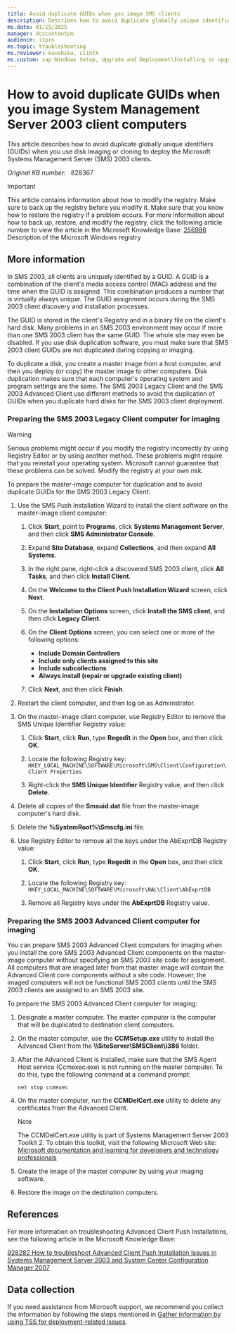 ```yaml
---
title: Avoid duplicate GUIDs when you image SMS clients
description: Describes how to avoid duplicate globally unique identifiers (GUIDs) when you use disk imaging or cloning to deploy the Microsoft Systems Management Server (SMS) 2003 clients.
ms.date: 01/15/2025
manager: dcscontentpm
audience: itpro
ms.topic: troubleshooting
ms.reviewer: kaushika, clintk
ms.custom: sap:Windows Setup, Upgrade and Deployment\Installing or upgrading Windows, csstroubleshoot
---
```

# How to avoid duplicate GUIDs when you image System Management Server 2003 client computers

This article describes how to avoid duplicate globally unique identifiers (GUIDs) when you use disk imaging or cloning to deploy the Microsoft Systems Management Server (SMS) 2003 clients.

_Original KB number:_ &nbsp; 828367

> [!IMPORTANT]
> This article contains information about how to modify the registry. Make sure to back up the registry before you modify it. Make sure that you know how to restore the registry if a problem occurs. For more information about how to back up, restore, and modify the registry, click the following article number to view the article in the Microsoft Knowledge Base: [256986](https://support.microsoft.com/help/256986) Description of the Microsoft Windows registry  

## More information

In SMS 2003, all clients are uniquely identified by a GUID. A GUID is a combination of the client's media access control (MAC) address and the time when the GUID is assigned. This combination produces a number that is virtually always unique. The GUID assignment occurs during the SMS 2003 client discovery and installation processes.

The GUID is stored in the client's Registry and in a binary file on the client's hard disk. Many problems in an SMS 2003 environment may occur if more than one SMS 2003 client has the same GUID. The whole site may even be disabled. If you use disk duplication software, you must make sure that SMS 2003 client GUIDs are not duplicated during copying or imaging.

To duplicate a disk, you create a master image from a host computer, and then you deploy (or copy) the master image to other computers. Disk duplication makes sure that each computer's operating system and program settings are the same. The SMS 2003 Legacy Client and the SMS 2003 Advanced Client use different methods to avoid the duplication of GUIDs when you duplicate hard disks for the SMS 2003 client deployment.

### Preparing the SMS 2003 Legacy Client computer for imaging

> [!WARNING]
> Serious problems might occur if you modify the registry incorrectly by using Registry Editor or by using another method. These problems might require that you reinstall your operating system. Microsoft cannot guarantee that these problems can be solved. Modify the registry at your own risk.  

To prepare the master-image computer for duplication and to avoid duplicate GUIDs for the SMS 2003 Legacy Client:

1. Use the SMS Push Installation Wizard to install the client software on the master-image client computer:

   1. Click **Start**, point to **Programs**, click **Systems Management Server**, and then click **SMS Administrator Console**.
   2. Expand **Site Database**, expand **Collections**, and then expand **All Systems**.
   3. In the right pane, right-click a discovered SMS 2003 client, click **All Tasks**, and then click **Install Client**.
   4. On the **Welcome to the Client Push Installation Wizard** screen, click **Next**.
   5. On the **Installation Options** screen, click **Install the SMS client**, and then click **Legacy Client**.
   6. On the **Client Options** screen, you can select one or more of the following options:

      - **Include Domain Controllers**  
      - **Include only clients assigned to this site**  
      - **Include subcollections**  
      - **Always install (repair or upgrade existing client)**  
   7. Click **Next**, and then click **Finish**.
2. Restart the client computer, and then log on as Administrator.
3. On the master-image client computer, use Registry Editor to remove the SMS Unique Identifier Registry value:

   1. Click **Start**, click **Run**, type **Regedit** in the **Open** box, and then click **OK**.
   2. Locate the following Registry key: `HKEY_LOCAL_MACHINE\SOFTWARE\Microsoft\SMS\Client\Configuration\Client Properties`  

   3. Right-click the **SMS Unique Identifier** Registry value, and then click **Delete**.
4. Delete all copies of the **Smsuid.dat** file from the master-image computer's hard disk.
5. Delete the **%SystemRoot%\Smscfg.ini** file.

6. Use Registry Editor to remove all the keys under the AbExprtDB Registry value:

   1. Click **Start**, click **Run**, type **Regedit** in the **Open** box, and then click **OK**.
   2. Locate the following Registry key: `HKEY_LOCAL_MACHINE\SOFTWARE\Microsoft\NAL\Client\AbExprtDB`  

   3. Remove all Registry keys under the **AbExprtDB** Registry value.

### Preparing the SMS 2003 Advanced Client computer for imaging

You can prepare SMS 2003 Advanced Client computers for imaging when you install the core SMS 2003 Advanced Client components on the master-image computer without specifying an SMS 2003 site code for assignment. All computers that are imaged later from that master image will contain the Advanced Client core components without a site code. However, the imaged computers will not be functional SMS 2003 clients until the SMS 2003 clients are assigned to an SMS 2003 site.

To prepare the SMS 2003 Advanced Client computer for imaging:

1. Designate a master computer. The master computer is the computer that will be duplicated to destination client computers.
2. On the master computer, use the **CCMSetup.exe** utility to install the Advanced Client from the **\\\\**SiteServer**\SMSClient\i386** folder.
3. After the Advanced Client is installed, make sure that the SMS Agent Host service (Ccmexec.exe) is not running on the master computer. To do this, type the following command at a command prompt:  

    ```console
    net stop ccmexec  
    ```

4. On the master computer, run the **CCMDelCert.exe** utility to delete any certificates from the Advanced Client.

   > [!Note]
   > The CCMDelCert.exe utility is part of Systems Management Server 2003 Toolkit 2. To obtain this toolkit, visit the following Microsoft Web site: [Microsoft documentation and learning for developers and technology professionals](https://technet.microsoft.com/bb676787.aspx)  

5. Create the image of the master computer by using your imaging software.
6. Restore the image on the destination computers.

## References

For more information on troubleshooting Advanced Client Push Installations, see the following article in the Microsoft Knowledge Base:

[928282 How to troubleshoot Advanced Client Push Installation Issues in Systems Management Server 2003 and System Center Configuration Manager 2007](https://support.microsoft.com/help/925282)

## Data collection

If you need assistance from Microsoft support, we recommend you collect the information by following the steps mentioned in [Gather information by using TSS for deployment-related issues](../../windows-client/windows-troubleshooters/gather-information-using-tss-deployment.md).
